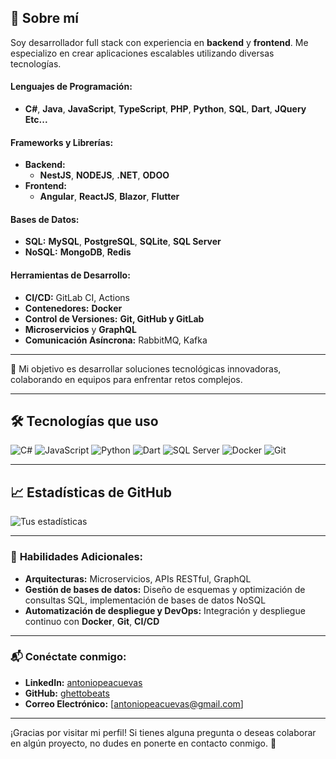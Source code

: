 
## 🚀 Sobre mí
Soy desarrollador full stack con experiencia en **backend** y **frontend**. Me especializo en crear aplicaciones escalables utilizando diversas tecnologías.

#### **Lenguajes de Programación:**
- **C#**, **Java**, **JavaScript**, **TypeScript**, **PHP**, **Python**, **SQL**, **Dart**, **JQuery** **Etc...**

#### **Frameworks y Librerías:**
- **Backend:** 
  - **NestJS**, **NODEJS**, **.NET**, **ODOO**
- **Frontend:**
  - **Angular**, **ReactJS**, **Blazor**, **Flutter**

#### **Bases de Datos:**
- **SQL:** **MySQL**, **PostgreSQL**, **SQLite**, **SQL Server**
- **NoSQL:** **MongoDB**, **Redis**

#### **Herramientas de Desarrollo:**
- **CI/CD:** GitLab CI, Actions
- **Contenedores:** **Docker**
- **Control de Versiones:** **Git, GitHub y GitLab**
- **Microservicios** y **GraphQL**
- **Comunicación Asíncrona:** RabbitMQ, Kafka

---

🎯 Mi objetivo es desarrollar soluciones tecnológicas innovadoras, colaborando en equipos para enfrentar retos complejos.

---

## 🛠️ Tecnologías que uso
![C#](https://img.shields.io/badge/-C%23-512BD4?style=flat&logo=csharp&logoColor=white)
![JavaScript](https://img.shields.io/badge/-JavaScript-F7DF1E?style=flat&logo=javascript&logoColor=black)
![Python](https://img.shields.io/badge/-Python-3776AB?style=flat&logo=python&logoColor=white)
![Dart](https://img.shields.io/badge/-Dart-0175C2?style=flat&logo=dart&logoColor=white)
![SQL Server](https://img.shields.io/badge/-SQL%20Server-CC2927?style=flat&logo=microsoft-sql-server&logoColor=white)
![Docker](https://img.shields.io/badge/-Docker-2496ED?style=flat&logo=docker&logoColor=white)
![Git](https://img.shields.io/badge/-Git-F05032?style=flat&logo=git&logoColor=white)

---

## 📈 Estadísticas de GitHub
![Tus estadísticas](https://github-readme-stats.vercel.app/api?username=GHETTOBEATS&show_icons=true&theme=react)

---


### 🚀 **Habilidades Adicionales:**

- **Arquitecturas:** Microservicios, APIs RESTful, GraphQL
- **Gestión de bases de datos:** Diseño de esquemas y optimización de consultas SQL, implementación de bases de datos NoSQL
- **Automatización de despliegue y DevOps:** Integración y despliegue continuo con **Docker**, **Git**, **CI/CD**

---


### 📬 **Conéctate conmigo:**

- **LinkedIn:** [antoniopeacuevas](https://www.linkedin.com/in/antoniopeacuevas/)
- **GitHub:** [ghettobeats](https://github.com/ghettobeats)
- **Correo Electrónico:** [antoniopeacuevas@gmail.com]

---

¡Gracias por visitar mi perfil! Si tienes alguna pregunta o deseas colaborar en algún proyecto, no dudes en ponerte en contacto conmigo. 🚀
